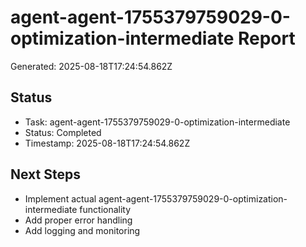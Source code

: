 # agent-agent-1755379759029-0-optimization-intermediate Report

Generated: 2025-08-18T17:24:54.862Z

## Status
- Task: agent-agent-1755379759029-0-optimization-intermediate
- Status: Completed
- Timestamp: 2025-08-18T17:24:54.862Z

## Next Steps
- Implement actual agent-agent-1755379759029-0-optimization-intermediate functionality
- Add proper error handling
- Add logging and monitoring
